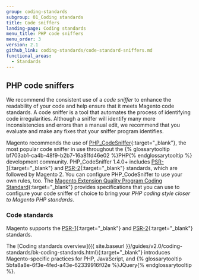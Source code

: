 ```yaml
---
group: coding-standards
subgroup: 01_Coding standards
title: Code sniffers
landing-page: Coding standards
menu_title: PHP code sniffers
menu_order: 3
version: 2.1
github_link: coding-standards/code-standard-sniffers.md
functional_areas:
  - Standards
---
```


## PHP code sniffers

We recommend the consistent use of a <i>code sniffer</i> to enhance the readability of your code and help ensure that it meets Magento code standards.  A code sniffer is a tool that automates the process of identifying code irregularities. Although a sniffer will identify many more inconsistencies and errors than a manual edit, we recommend that you evaluate and make any fixes that your sniffer program identifies.

Magento recommends the use of [PHP_CodeSniffer](http://pear.php.net/manual/en/package.php.php-codesniffer.faq.php){:target="_blank"}, the most popular code sniffer in use throughout the {% glossarytooltip bf703ab1-ca4b-48f9-b2b7-16a81fd46e02 %}PHP{% endglossarytooltip %} development community.
PHP_CodeSniffer 1.4.0+ includes [PSR-1](http://www.php-fig.org/psr/psr-1/){:target="_blank"} and [PSR-2](http://www.php-fig.org/psr/psr-2/){:target="_blank"} standards, which are followed by Magento 2.
You can configure PHP_CodeSniffer to use your own rules, too. The [Magento Extension Quality Program Coding Standard](https://github.com/magento/marketplace-eqp){:target="_blank"} provides specifications that you can use to configure your code sniffer of choice to bring your _PHP coding style closer to Magento PHP standards_.

### Code standards

Magento supports the [PSR-1](http://www.php-fig.org/psr/psr-1/){:target="_blank"} and [PSR-2](http://www.php-fig.org/psr/psr-2/){:target="_blank"} standards.


The [Coding standards overview]({{ site.baseurl }}/guides/v2.0/coding-standards/bk-coding-standards.html){:target="_blank"} introduces Magento-specific practices for PHP, JavaScript, and {% glossarytooltip 5bfa8a8e-6f3e-4fed-a43e-62339916f02e %}JQuery{% endglossarytooltip %}.
